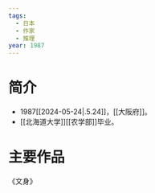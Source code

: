 ```yaml
---
tags:
  - 日本
  - 作家
  - 推理
year: 1987
---
```

# 简介

- 1987[[2024-05-24|.5.24]]，[[大阪府]]。
- [[北海道大学]][[农学部]]毕业。
# 主要作品

《文身》